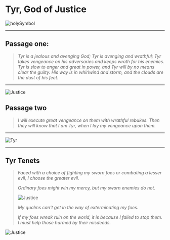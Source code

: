 # **Tyr, God of Justice**

![holySymbol](https://www.thievesguild.cc/5e/images/gods/symbols/tyr2.jpg)
___
## **Passage one:**
>  *Tyr is a jealous and avenging God; Tyr is avenging and wrathful; Tyr takes vengeance on his adversaries and keeps wrath for his enemies. Tyr is slow to anger and great in power, and Tyr will by no means clear the guilty. His way is in whirlwind and storm, and the clouds are the dust of his feet.*
___


![Justice](https://i1.wp.com/orbedosdragoes.com/wp-content/uploads/2016/11/timthumb.png?resize=600%2C226)


## **Passage two**

>  *I will execute great vengeance on them with wrathful rebukes. Then they will know that I am Tyr, when I lay my vengeance upon them.*

___

![Tyr](https://static.wikia.nocookie.net/forgottenrealms/images/2/28/Tyr.jpg/revision/latest?cb=20210429131410)
___

## **Tyr Tenets**
> *Faced with a choice of fighting my sworn foes or combating a lesser evil, I choose the greater evil.*
>
>*Ordinary foes might win my mercy, but my sworn enemies do not.*
>
>![Justice](https://encrypted-tbn0.gstatic.com/images?q=tbn:ANd9GcRMiMBPFlb56cpmQft8RYOd_6DUEmSaWIToUkmtZh07-Xi7rMiBWbv3LAxkyVTkbPqIST8&usqp=CAU)
>
>*My qualms can't get in the way of exterminating my foes.*
>
>*If my foes wreak ruin on the world, it is because I failed to stop them. I must help those harmed by their misdeeds.*


![Justice](https://encrypted-tbn0.gstatic.com/images?q=tbn:ANd9GcS1AlPyXj4C_cvv51NgvSUvMeTVhr5RM-zFT2spciSh2m8vItinSHnAneG5ULBa2zooy-Q&usqp=CAU)
